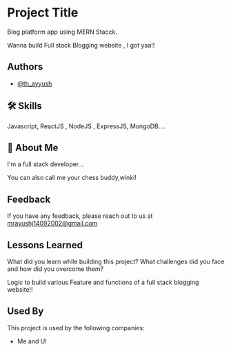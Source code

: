 
# Project Title
Blog platform app using MERN Stacck.

Wanna build Full stack Blogging website , I got yaa!!
 


## Authors

- [@th_ayyush](https://www.github.com/th_ayyush)


## 🛠 Skills
Javascript, ReactJS , NodeJS , ExpressJS, MongoDB....


## 🚀 About Me
I'm a full stack developer...

You can also call me your chess buddy,winki!
## Feedback

If you have any feedback, please reach out to us at mrayushj14092002@gmail.com


## Lessons Learned

What did you learn while building this project? What challenges did you face and how did you overcome them?

Logic to build various Feature and functions of a full stack blogging website!! 
## Used By

This project is used by the following companies:

- Me and U!

